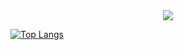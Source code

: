 <div align="center"> <img src="https://github-readme-streak-stats.herokuapp.com/?user=wyxxxcat" /> </div>

[![Top Langs](https://github-readme-stats.vercel.app/api/top-langs/?username=anuraghazra&layout=compact)](https://github.com/anuraghazra/github-readme-stats)
